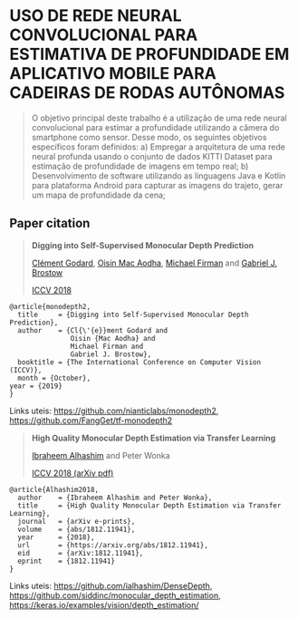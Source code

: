 # USO DE REDE NEURAL CONVOLUCIONAL PARA ESTIMATIVA DE PROFUNDIDADE EM APLICATIVO MOBILE PARA CADEIRAS DE RODAS AUTÔNOMAS

> O objetivo principal deste trabalho é a utilização de uma rede neural convolucional para estimar a profundidade utilizando a câmera do smartphone como sensor. Desse modo, os seguintes objetivos específicos foram definidos:
a)	Empregar a arquitetura de uma rede neural profunda usando o conjunto de dados KITTI Dataset para estimação de profundidade de imagens em tempo real;
b)	Desenvolvimento de software utilizando as linguagens Java e Kotlin para plataforma Android para capturar as imagens do trajeto, gerar um mapa de profundidade da cena;


## Paper citation

> **Digging into Self-Supervised Monocular Depth Prediction**
>
> [Clément Godard](http://www0.cs.ucl.ac.uk/staff/C.Godard/), [Oisin Mac Aodha](http://vision.caltech.edu/~macaodha/), [Michael Firman](http://www.michaelfirman.co.uk) and [Gabriel J. Brostow](http://www0.cs.ucl.ac.uk/staff/g.brostow/)
>
> [ICCV 2018](https://arxiv.org/abs/1806.01260)

```
@article{monodepth2,
  title     = {Digging into Self-Supervised Monocular Depth Prediction},
  author    = {Cl{\'{e}}ment Godard and
               Oisin {Mac Aodha} and
               Michael Firman and
               Gabriel J. Brostow},
  booktitle = {The International Conference on Computer Vision (ICCV)},
  month = {October},
year = {2019}
}
```

Links uteis: https://github.com/nianticlabs/monodepth2, https://github.com/FangGet/tf-monodepth2


> **High Quality Monocular Depth Estimation via Transfer Learning**
>
> [Ibraheem Alhashim](https://ialhashim.github.io/) and Peter Wonka
>
> [ICCV 2018 (arXiv pdf)](https://arxiv.org/abs/1812.11941)


```
@article{Alhashim2018,
  author    = {Ibraheem Alhashim and Peter Wonka},
  title     = {High Quality Monocular Depth Estimation via Transfer Learning},
  journal   = {arXiv e-prints},
  volume    = {abs/1812.11941},
  year      = {2018},
  url       = {https://arxiv.org/abs/1812.11941},
  eid       = {arXiv:1812.11941},
  eprint    = {1812.11941}
}
```


Links uteis: https://github.com/ialhashim/DenseDepth, https://github.com/siddinc/monocular_depth_estimation, https://keras.io/examples/vision/depth_estimation/